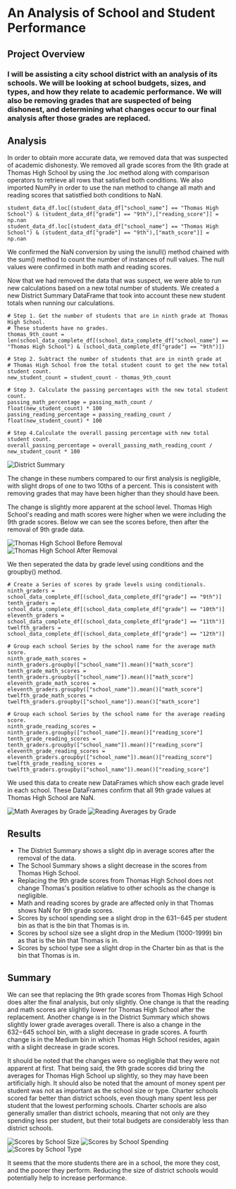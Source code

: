# An Analysis of School and Student Performance

## Project Overview

### I will be assisting a city school district with an analysis of its schools. We will be looking at school budgets, sizes, and types, and how they relate to academic performance. We will also be removing grades that are suspected of being dishonest, and determining what changes occur to our final analysis after those grades are replaced.

## Analysis

In order to obtain more accurate data, we removed data that was suspected of academic dishonesty. We removed all grade scores from the 9th grade at Thomas High School by using the .loc method along with comparison operators to retrieve all rows that satisfied both conditions. We also imported NumPy in order to use the nan method to change all math and reading scores that satistfied both conditions to NaN.

    student_data_df.loc[(student_data_df["school_name"] == "Thomas High School") & (student_data_df["grade"] == "9th"),["reading_score"]] = np.nan
    student_data_df.loc[(student_data_df["school_name"] == "Thomas High School") & (student_data_df["grade"] == "9th"),["math_score"]] = np.nan

We confirmed the NaN conversion by using the isnull() method chained with the sum() method to count the number of instances of null values. The null values were confirmed in both math and reading scores.

Now that we had removed the data that was suspect, we were able to run new calculations based on a new total number of students. We created a new District Summary DataFrame that took into account these new student totals when running our calculations.

    # Step 1. Get the number of students that are in ninth grade at Thomas High School.
    # These students have no grades. 
    thomas_9th_count = len(school_data_complete_df[(school_data_complete_df["school_name"] == "Thomas High School") & (school_data_complete_df["grade"] == "9th")])
    
    # Step 2. Subtract the number of students that are in ninth grade at 
    # Thomas High School from the total student count to get the new total student count.
    new_student_count = student_count - thomas_9th_count
    
    # Step 3. Calculate the passing percentages with the new total student count.
    passing_math_percentage = passing_math_count / float(new_student_count) * 100
    passing_reading_percentage = passing_reading_count / float(new_student_count) * 100
    
    # Step 4.Calculate the overall passing percentage with new total student count.
    overall_passing_percentage = overall_passing_math_reading_count / new_student_count * 100

![District Summary](https://github.com/NickBaldassarre/School_District_Analysis/blob/6d02874c4ea07c7012c4e2df60513a1b5c7c08fb/resources/district_summary.png)

The change in these numbers compared to our first analysis is negligible, with slight drops of one to two 10ths of a percent. This is consistent with removing grades that may have been higher than they should have been.

The change is slightly more apparent at the school level. Thomas High School's reading and math scores were higher when we were including the 9th grade scores. Below we can see the scores before, then after the removal of 9th grade data.

![Thomas High School Before Removal](https://github.com/NickBaldassarre/School_District_Analysis/blob/6d02874c4ea07c7012c4e2df60513a1b5c7c08fb/resources/top_five_before_purge.png)
![Thomas High School After Removal](https://github.com/NickBaldassarre/School_District_Analysis/blob/6d02874c4ea07c7012c4e2df60513a1b5c7c08fb/resources/top_five_adjusted.png)

We then seperated the data by grade level using conditions and the groupby() method.

    # Create a Series of scores by grade levels using conditionals.
    ninth_graders = school_data_complete_df[(school_data_complete_df["grade"] == "9th")]
    tenth_graders = school_data_complete_df[(school_data_complete_df["grade"] == "10th")]
    eleventh_graders = school_data_complete_df[(school_data_complete_df["grade"] == "11th")]
    twelfth_graders = school_data_complete_df[(school_data_complete_df["grade"] == "12th")]

    # Group each school Series by the school name for the average math score.
    ninth_grade_math_scores = ninth_graders.groupby(["school_name"]).mean()["math_score"]
    tenth_grade_math_scores = tenth_graders.groupby(["school_name"]).mean()["math_score"]
    eleventh_grade_math_scores = eleventh_graders.groupby(["school_name"]).mean()["math_score"]
    twelfth_grade_math_scores = twelfth_graders.groupby(["school_name"]).mean()["math_score"]

    # Group each school Series by the school name for the average reading score.
    ninth_grade_reading_scores = ninth_graders.groupby(["school_name"]).mean()["reading_score"]
    tenth_grade_reading_scores = tenth_graders.groupby(["school_name"]).mean()["reading_score"]
    eleventh_grade_reading_scores = eleventh_graders.groupby(["school_name"]).mean()["reading_score"]
    twelfth_grade_reading_scores = twelfth_graders.groupby(["school_name"]).mean()["reading_score"]
    
We used this data to create new DataFrames which show each grade level in each school. These DataFrames confirm that all 9th grade values at Thomas High School are NaN.

![Math Averages by Grade](https://github.com/NickBaldassarre/School_District_Analysis/blob/97b1fcbc0238979da0c8ea2910a093155789bf41/resources/math_averages_by_grade.png)
![Reading Averages by Grade](https://github.com/NickBaldassarre/School_District_Analysis/blob/97b1fcbc0238979da0c8ea2910a093155789bf41/resources/reading_averages_by_grade.png)

## Results

* The District Summary shows a slight dip in average scores after the removal of the data.
* The School Summary shows a slight decrease in the scores from Thomas High School.
* Replacing the 9th grade scores from Thomas High School does not change Thomas's position relative to other schools as the change is negligible.
* Math and reading scores by grade are affected only in that Thomas shows NaN for 9th grade scores.
* Scores by school spending see a slight drop in the $631-$645 per student bin as that is the bin that Thomas is in.
* Scores by school size see a slight drop in the Medium (1000-1999) bin as that is the bin that Thomas is in.
* Scores by school type see a slight drop in the Charter bin as that is the bin that Thomas is in.

## Summary

We can see that replacing the 9th grade scores from Thomas High School does alter the final analysis, but only slightly. One change is that the reading and math scores are slightly lower for Thomas High School after the replacement. Another change is in the District Summary which shows slightly lower grade averages overall. There is also a change in the $632-$645 school bin, with a slight decrease in grade scores. A fourth change is in the Medium bin in which Thomas High School resides, again with a slight decrease in grade scores.

It should be noted that the changes were so negligible that they were not apparent at first. That being said, the 9th grade scores did bring the averages for Thomas High School up slightly, so they may have been artificially high. It should also be noted that the amount of money spent per student was not as important as the school size or type. Charter schools scored far better than district schools, even though many spent less per student that the lowest performing schools. Charter schools are also generally smaller than district schools, meaning that not only are they spending less per student, but their total budgets are considerably less than district schools. 

![Scores by School Size](https://github.com/NickBaldassarre/School_District_Analysis/blob/a115cb7f9b5a0042a66d4e776ac8fb7be1579b46/resources/school_size.png)
![Scores by School Spending](https://github.com/NickBaldassarre/School_District_Analysis/blob/a115cb7f9b5a0042a66d4e776ac8fb7be1579b46/resources/spending_ranges.png)
![Scores by School Type](https://github.com/NickBaldassarre/School_District_Analysis/blob/a115cb7f9b5a0042a66d4e776ac8fb7be1579b46/resources/school_type.png)

It seems that the more students there are in a school, the more they cost, and the poorer they perform. Reducing the size of district schools would potentially help to increase performance.
